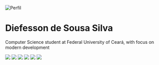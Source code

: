 ![Perfil](https://avatars3.githubusercontent.com/u/20848200?s=320&v=4)
# Diefesson de Sousa Silva

Computer Science student at Federal University of Ceará, with focus on modern development

![](https://img.shields.io/badge/-Python-blue?logo=Python&logoColor=white)
![](https://img.shields.io/badge/-Javascript-yellow?logo=Javascript&logoColor=white)
![](https://img.shields.io/badge/-Node.js-darkgreen?logo=Node.js&logoColor=white)
![](https://img.shields.io/badge/-Android-green?logo=Android&logoColor=white)
![](https://img.shields.io/badge/-Kotlin-orange?logo=Kotlin&logoColor=white)
![](https://img.shields.io/badge/-Java-red?logo=Java&logoColor=white)
